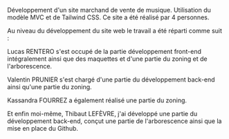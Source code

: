 Développement d'un site marchand de vente de musique. Utilisation du modèle MVC et de Tailwind CSS. Ce site a été réalisé par 4 personnes. 

Au niveau du développement du site web le travail a été réparti comme suit :  

Lucas RENTERO s'est occupé de la partie développement front-end intégralement ainsi que des maquettes et d'une partie du zoning et de l'arborescence.  

Valentin PRUNIER s'est chargé d'une partie du développement back-end ainsi qu'une partie du zoning.  

Kassandra FOURREZ a également réalisé une partie du zoning.  

Et enfin moi-même, Thibaut LEFÈVRE, j'ai développé une partie du développement back-end, conçut une partie de l'arborescence ainsi que la mise en place du Github.
